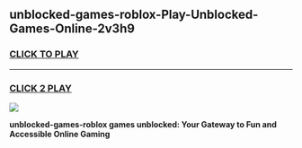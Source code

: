 
## unblocked-games-roblox-Play-Unblocked-Games-Online-2v3h9
<h3>
<a href="https://premium76.site?title=unblocked-games-roblox&ref=24A">CLICK TO PLAY</a></h3>
<hr>

<h3>
<a href="https://premium76.site?title=unblocked-games-roblox&ref=24A">CLICK 2 PLAY</a>
  
</h3>

<a href="https://premium76.site?title=unblocked-games-roblox&ref=24A"><img src="https://clearcache.store/games.png"></a>


**unblocked-games-roblox games unblocked: Your Gateway to Fun and Accessible Online Gaming**
